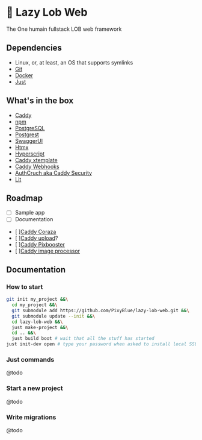 # 🦞 Lazy Lob Web
The One humain fullstack LOB web framework

## Dependencies

- Linux, or, at least, an OS that supports symlinks
- [Git](https://git-scm.com)
- [Docker](https://www.docker.com)
- [Just](https://github.com/casey/just)

## What's in the box

- [Caddy](https://caddyserver.com)
- [npm](https://www.npmjs.com)
- [PostgreSQL](https://www.postgresql.org/)
- [Postgrest](https://postgrest.org)
- [SwaggerUI](https://swagger.io)
- [Htmx](https://htmx.org)
- [Hyperscript](https://hyperscript.org)
- [Caddy xtemplate](https://github.com/infogulch/xtemplate-caddy)
- [Caddy Webhooks](https://github.com/WingLim/caddy-webhook)
- [AuthCruch aka Caddy Security](https://authcrunch.com)
- [Lit](https://ajusa.github.io/lit/docs/lit.html)

## Roadmap

- [ ] Sample app
- [ ] Documentation
- [ ][Caddy Coraza](https://github.com/corazawaf/coraza-caddy)
- [ ][Caddy upload](https://github.com/git001/caddyv2-upload)?
- [ ][Caddy Pixbooster](https://github.com/PixyBlue/caddy-pixbooster)
- [ ][Caddy image processor](https://github.com/quix-labs/caddy-image-processor)

## Documentation

### How to start
```bash
git init my_project &&\
  cd my_project &&\
  git submodule add https://github.com/PixyBlue/lazy-lob-web.git &&\
  git submodule update --init &&\
  cd lazy-lob-web &&\
  just make-project &&\
  cd .. &&\
  just build boot # wait that all the stuff has started
just init-dev open # type your password when asked to install local SSL certificates for your browser
```

### Just commands
@todo

### Start a new project
@todo

### Write migrations
@todo
